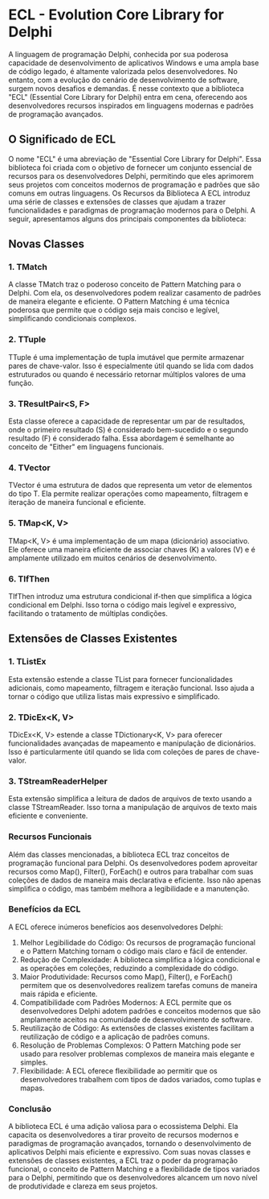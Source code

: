 # ECL - Evolution Core Library for Delphi

A linguagem de programação Delphi, conhecida por sua poderosa capacidade de desenvolvimento de aplicativos Windows e uma ampla base de código legado, é altamente valorizada pelos desenvolvedores. No entanto, com a evolução do cenário de desenvolvimento de software, surgem novos desafios e demandas. É nesse contexto que a biblioteca "ECL" (Essential Core Library for Delphi) entra em cena, oferecendo aos desenvolvedores recursos inspirados em linguagens modernas e padrões de programação avançados.

## O Significado de ECL
O nome "ECL" é uma abreviação de "Essential Core Library for Delphi". Essa biblioteca foi criada com o objetivo de fornecer um conjunto essencial de recursos para os desenvolvedores Delphi, permitindo que eles aprimorem seus projetos com conceitos modernos de programação e padrões que são comuns em outras linguagens.
Os Recursos da Biblioteca
A ECL introduz uma série de classes e extensões de classes que ajudam a trazer funcionalidades e paradigmas de programação modernos para o Delphi. A seguir, apresentamos alguns dos principais componentes da biblioteca:

## Novas Classes
### 1. TMatch<T>
A classe TMatch<T> traz o poderoso conceito de Pattern Matching para o Delphi. Com ela, os desenvolvedores podem realizar casamento de padrões de maneira elegante e eficiente. O Pattern Matching é uma técnica poderosa que permite que o código seja mais conciso e legível, simplificando condicionais complexos.

### 2. TTuple<K>
TTuple<K> é uma implementação de tupla imutável que permite armazenar pares de chave-valor. Isso é especialmente útil quando se lida com dados estruturados ou quando é necessário retornar múltiplos valores de uma função.

### 3. TResultPair<S, F>
Esta classe oferece a capacidade de representar um par de resultados, onde o primeiro resultado (S) é considerado bem-sucedido e o segundo resultado (F) é considerado falha. Essa abordagem é semelhante ao conceito de "Either" em linguagens funcionais.

### 4. TVector<T>
TVector<T> é uma estrutura de dados que representa um vetor de elementos do tipo T. Ela permite realizar operações como mapeamento, filtragem e iteração de maneira funcional e eficiente.

### 5. TMap<K, V>
TMap<K, V> é uma implementação de um mapa (dicionário) associativo. Ele oferece uma maneira eficiente de associar chaves (K) a valores (V) e é amplamente utilizado em muitos cenários de desenvolvimento.

### 6. TIfThen<T>
TIfThen<T> introduz uma estrutura condicional if-then que simplifica a lógica condicional em Delphi. Isso torna o código mais legível e expressivo, facilitando o tratamento de múltiplas condições.

## Extensões de Classes Existentes

### 1. TListEx<T>
Esta extensão estende a classe TList<T> para fornecer funcionalidades adicionais, como mapeamento, filtragem e iteração funcional. Isso ajuda a tornar o código que utiliza listas mais expressivo e simplificado.

### 2. TDicEx<K, V>
TDicEx<K, V> estende a classe TDictionary<K, V> para oferecer funcionalidades avançadas de mapeamento e manipulação de dicionários. Isso é particularmente útil quando se lida com coleções de pares de chave-valor.

### 3. TStreamReaderHelper
Esta extensão simplifica a leitura de dados de arquivos de texto usando a classe TStreamReader. Isso torna a manipulação de arquivos de texto mais eficiente e conveniente.

### Recursos Funcionais
Além das classes mencionadas, a biblioteca ECL traz conceitos de programação funcional para Delphi. Os desenvolvedores podem aproveitar recursos como Map(), Filter(), ForEach() e outros para trabalhar com suas coleções de dados de maneira mais declarativa e eficiente. Isso não apenas simplifica o código, mas também melhora a legibilidade e a manutenção.

### Benefícios da ECL
A ECL oferece inúmeros benefícios aos desenvolvedores Delphi:

1. Melhor Legibilidade do Código: Os recursos de programação funcional e o Pattern Matching tornam o código mais claro e fácil de entender.
2. Redução de Complexidade: A biblioteca simplifica a lógica condicional e as operações em coleções, reduzindo a complexidade do código.
3. Maior Produtividade: Recursos como Map(), Filter(), e ForEach() permitem que os desenvolvedores realizem tarefas comuns de maneira mais rápida e eficiente.
4. Compatibilidade com Padrões Modernos: A ECL permite que os desenvolvedores Delphi adotem padrões e conceitos modernos que são amplamente aceitos na comunidade de desenvolvimento de software.
5. Reutilização de Código: As extensões de classes existentes facilitam a reutilização de código e a aplicação de padrões comuns.
6. Resolução de Problemas Complexos: O Pattern Matching pode ser usado para resolver problemas complexos de maneira mais elegante e simples.
7. Flexibilidade: A ECL oferece flexibilidade ao permitir que os desenvolvedores trabalhem com tipos de dados variados, como tuplas e mapas.

### Conclusão

A biblioteca ECL é uma adição valiosa para o ecossistema Delphi. Ela capacita os desenvolvedores a tirar proveito de recursos modernos e paradigmas de programação avançados, tornando o desenvolvimento de aplicativos Delphi mais eficiente e expressivo. Com suas novas classes e extensões de classes existentes, a ECL traz o poder da programação funcional, o conceito de Pattern Matching e a flexibilidade de tipos variados para o Delphi, permitindo que os desenvolvedores alcancem um novo nível de produtividade e clareza em seus projetos.